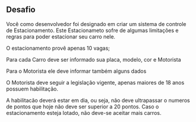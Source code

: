 ## Desafio

Você como desenvolvedor foi designado em criar um sistema de controle de Estacionamento. Este Estacionameto sofre de algumas limitações e regras para poder estacionar seu carro nele.

O estacionamento provê apenas 10 vagas;

Para cada Carro deve ser informado sua placa, modelo, cor e Motorista

Para o Motorista ele deve informar também alguns dados

O Motorista deve seguir a legislação vigente, apenas maiores de 18 anos possuem habilitação.

A habilitacão deverá estar em dia, ou seja, não deve ultrapassar o numeros de pontos que hoje não deve ser superior a 20 pontos.
Caso o estacionamento esteja lotado, não deve-se aceitar mais carros.
